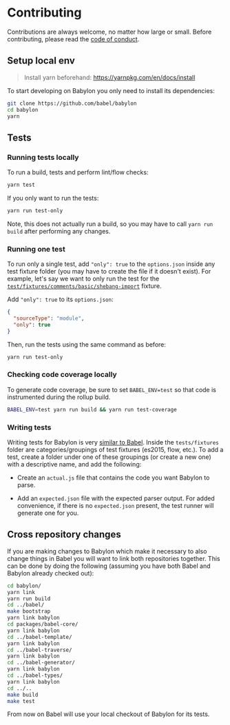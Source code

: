 # Contributing

Contributions are always welcome, no matter how large or small. Before
contributing, please read the
[code of conduct](https://github.com/babel/babel/blob/master/CODE_OF_CONDUCT.md).

## Setup local env

> Install yarn beforehand: https://yarnpkg.com/en/docs/install

To start developing on Babylon you only need to install its dependencies:

```bash
git clone https://github.com/babel/babylon
cd babylon
yarn
```

## Tests

### Running tests locally

To run a build, tests and perform lint/flow checks:

```bash
yarn test
```

If you only want to run the tests:

```bash
yarn run test-only
```

Note, this does not actually run a build, so you may have to call `yarn run build` after
performing any changes.

### Running one test

To run only a single test, add `"only": true` to the `options.json` inside any test fixture folder (you may have to create the file if it doesn't exist).
For example, let's say we want to only run the test for the [`test/fixtures/comments/basic/shebang-import`](https://github.com/babel/babylon/tree/7.0/test/fixtures/comments/basic/shebang-import) fixture.

Add `"only": true` to its `options.json`:

```json
{
  "sourceType": "module",
  "only": true
}
```

Then, run the tests using the same command as before:

```bash
yarn run test-only
```

### Checking code coverage locally

To generate code coverage, be sure to set `BABEL_ENV=test` so that code is instrumented during
the rollup build.

```bash
BABEL_ENV=test yarn run build && yarn run test-coverage
```

### Writing tests

Writing tests for Babylon is very
[similar to Babel](https://github.com/babel/babel/blob/master/CONTRIBUTING.md#writing-tests).
Inside the `tests/fixtures` folder are categories/groupings of test fixtures (es2015, flow,
etc.). To add a test, create a folder under one of these groupings (or create a new one) with a
descriptive name, and add the following:

* Create an `actual.js` file that contains the code you want Babylon to parse.

* Add an `expected.json` file with the expected parser output. For added convenience, if
  there is no `expected.json` present, the test runner will generate one for you.

## Cross repository changes

If you are making changes to Babylon which make it necessary to also change things in Babel
you will want to link both repositories together. This can be done by doing the following
(assuming you have both Babel and Babylon already checked out):

```bash
cd babylon/
yarn link
yarn run build
cd ../babel/
make bootstrap
yarn link babylon
cd packages/babel-core/
yarn link babylon
cd ../babel-template/
yarn link babylon
cd ../babel-traverse/
yarn link babylon
cd ../babel-generator/
yarn link babylon
cd ../babel-types/
yarn link babylon
cd ../..
make build
make test
```

From now on Babel will use your local checkout of Babylon for its tests.
